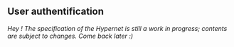 User authentification
----

*Hey ! The specification of the Hypernet is still a work in progress; contents are subject to changes. Come back later :)*